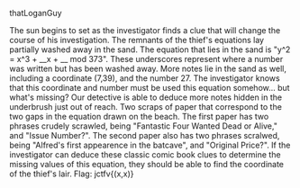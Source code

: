 thatLoganGuy

The sun begins to set as the investigator finds a clue that will change the course of his investigation. The remnants of the thief's equations lay partially washed away in the sand. The equation that lies in the sand is "y^2 = x^3 + __x + __ mod 373". These underscores represent where a number was written but has been washed away. More notes lie in the sand as well, including a coordinate (7,39), and the number 27. The investigator knows that this coordinate and number must be used this equation somehow... but what's missing? Our detective is able to deduce more notes hidden in the underbrush just out of reach. Two scraps of paper that correspond to the two gaps in the equation drawn on the beach. The first paper has two phrases crudely scrawled, being "Fantastic Four Wanted Dead or Alive," and "Issue Number?". The second paper also has two phrases scralwed, being "Alfred's first appearence in the batcave", and "Original Price?". If the investigator can deduce these classic comic book clues to determine the missing values of this equation, they should be able to find the coordinate of the thief's lair. Flag: jctfv{(x,x)}
